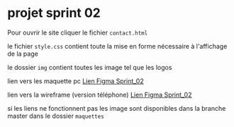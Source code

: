 <h1>projet sprint 02 </h1 >

<p>Pour ouvrir le site cliquer le fichier <code>contact.html</code>  </p>

<p>le fichier <code>style.css</code> contient toute la mise en forme nécessaire à l'affichage de la page</p>

<p>le dossier <code>img</code> contient toutes les image tel que les logos</p>

<p>lien vers les maquette pc <a href="https://www.figma.com/file/BXleCiTj3OrwVD1DsqGUhR/MaquetteFigmaEssai?node-id=0%3A1
"> Lien Figma Sprint_02</a></p>

<p>lien vers la wireframe (version téléphone) <a href="https://www.figma.com/file/WBzEapDDNqu4NdHRANzaFd/Sprint_02_Mobile"> Lien Figma Sprint_02</a></p>

<p> si les liens ne fonctionnent pas les image sont disponibles dans la branche master dans le dossier <code>maquettes</code></p>
